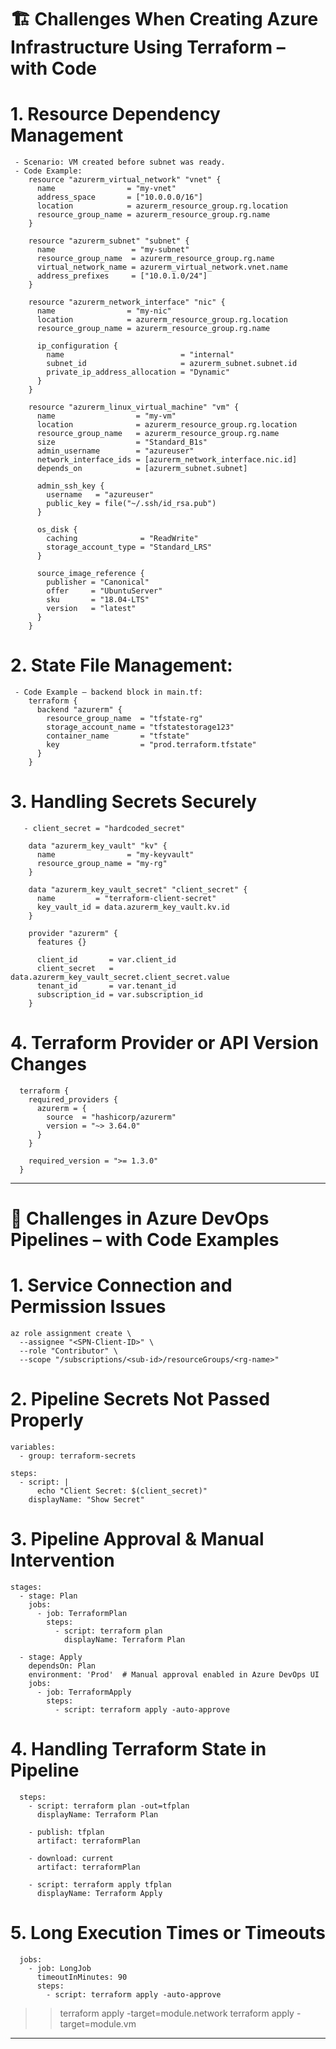 # 🏗️ Challenges When Creating Azure Infrastructure Using Terraform – with Code
# 1. Resource Dependency Management
     - Scenario: VM created before subnet was ready.
     - Code Example:
        resource "azurerm_virtual_network" "vnet" {
          name                = "my-vnet"
          address_space       = ["10.0.0.0/16"]
          location            = azurerm_resource_group.rg.location
          resource_group_name = azurerm_resource_group.rg.name
        }
        
        resource "azurerm_subnet" "subnet" {
          name                 = "my-subnet"
          resource_group_name  = azurerm_resource_group.rg.name
          virtual_network_name = azurerm_virtual_network.vnet.name
          address_prefixes     = ["10.0.1.0/24"]
        }
        
        resource "azurerm_network_interface" "nic" {
          name                = "my-nic"
          location            = azurerm_resource_group.rg.location
          resource_group_name = azurerm_resource_group.rg.name
        
          ip_configuration {
            name                          = "internal"
            subnet_id                     = azurerm_subnet.subnet.id
            private_ip_address_allocation = "Dynamic"
          }
        }
        
        resource "azurerm_linux_virtual_machine" "vm" {
          name                  = "my-vm"
          location              = azurerm_resource_group.rg.location
          resource_group_name   = azurerm_resource_group.rg.name
          size                  = "Standard_B1s"
          admin_username        = "azureuser"
          network_interface_ids = [azurerm_network_interface.nic.id]
          depends_on            = [azurerm_subnet.subnet]
        
          admin_ssh_key {
            username   = "azureuser"
            public_key = file("~/.ssh/id_rsa.pub")
          }
        
          os_disk {
            caching              = "ReadWrite"
            storage_account_type = "Standard_LRS"
          }
        
          source_image_reference {
            publisher = "Canonical"
            offer     = "UbuntuServer"
            sku       = "18.04-LTS"
            version   = "latest"
          }
        }

# 2. State File Management:
     - Code Example – backend block in main.tf:
        terraform {
          backend "azurerm" {
            resource_group_name  = "tfstate-rg"
            storage_account_name = "tfstatestorage123"
            container_name       = "tfstate"
            key                  = "prod.terraform.tfstate"
          }
        }
  # 3. Handling Secrets Securely
       - client_secret = "hardcoded_secret"
        
        data "azurerm_key_vault" "kv" {
          name                = "my-keyvault"
          resource_group_name = "my-rg"
        }
        
        data "azurerm_key_vault_secret" "client_secret" {
          name         = "terraform-client-secret"
          key_vault_id = data.azurerm_key_vault.kv.id
        }
        
        provider "azurerm" {
          features {}
        
          client_id       = var.client_id
          client_secret   = data.azurerm_key_vault_secret.client_secret.value
          tenant_id       = var.tenant_id
          subscription_id = var.subscription_id
        }

# 4. Terraform Provider or API Version Changes
      terraform {
        required_providers {
          azurerm = {
            source  = "hashicorp/azurerm"
            version = "~> 3.64.0"
          }
        }
      
        required_version = ">= 1.3.0"
      }
*****************************************************************************************************************
# 🚀 Challenges in Azure DevOps Pipelines – with Code Examples
# 1. Service Connection and Permission Issues
    az role assignment create \
      --assignee "<SPN-Client-ID>" \
      --role "Contributor" \
      --scope "/subscriptions/<sub-id>/resourceGroups/<rg-name>"
# 2. Pipeline Secrets Not Passed Properly
    variables:
      - group: terraform-secrets
    
    steps:
      - script: |
          echo "Client Secret: $(client_secret)"
        displayName: "Show Secret"
# 3. Pipeline Approval & Manual Intervention
    stages:
      - stage: Plan
        jobs:
          - job: TerraformPlan
            steps:
              - script: terraform plan
                displayName: Terraform Plan
    
      - stage: Apply
        dependsOn: Plan
        environment: 'Prod'  # Manual approval enabled in Azure DevOps UI
        jobs:
          - job: TerraformApply
            steps:
              - script: terraform apply -auto-approve

# 4. Handling Terraform State in Pipeline
      steps:
        - script: terraform plan -out=tfplan
          displayName: Terraform Plan
      
        - publish: tfplan
          artifact: terraformPlan
  
        - download: current
          artifact: terraformPlan
        
        - script: terraform apply tfplan
          displayName: Terraform Apply
# 5. Long Execution Times or Timeouts
      jobs:
        - job: LongJob
          timeoutInMinutes: 90
          steps:
            - script: terraform apply -auto-approve
            
 >> terraform apply -target=module.network
 >> terraform apply -target=module.vm
*********************************************************************************



